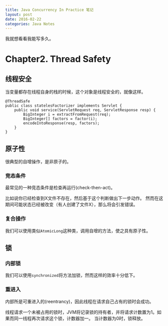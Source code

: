 ```yaml
---
title: Java Concurrency In Practice 笔记
layout: post
date: 2016-02-22
categories: Java Notes
---
```


我就想看看我能写多久。


# Chapter2. Thread Safety

## 线程安全

当变量都存在线程自身的栈的时候，这个对象是线程安全的，就像这样。

```
@ThreadSafe
public class statelesFactorizer implements Servlet {
    public void service(ServletRequest req, ServletResponse resp) {
        BigInteger i = extractFromRequest(req);
        BigInteger[] factors = factor(i);
        encodeIntoResponse(resp, factors);
    }
}
```
## 原子性

很典型的自增操作，是非原子的。

### 竞态条件

最常见的一种竞态条件是检查再运行(check-then-act)。

比如说你已经检查到X文件不存在，然后基于这个判断做出下一步动作。
然而在这期间可能状态已经被改变（有人创建了文件X），那么将会引发错误。

### 复合操作

我们可以使用类似`AtomicLong`这种类，调用自增的方法，使之具有原子性。

## 锁


### 内部锁

我们可以使用`synchronized`将方法加锁，然而这样的效率十分低下。

### 重进入

内部所是可重进入的(reentrancy)，因此线程在请求自己占有的锁时会成功。

线程请求一个未被占用的锁时，JVM将记录锁的持有者，并将请求计数置为1。如果而同一线程再次请求这个锁，计数器加一。
当计数器为0时，锁释放。



